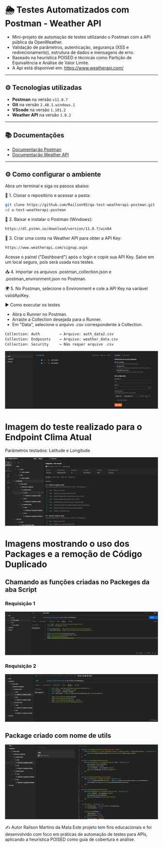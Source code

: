 # 🌦️ Testes Automatizados com Postman - Weather API

- Mini-projeto de automação de testes utilizando o Postman com a API pública da OpenWeather.
- Validação de parâmetros, autenticação, segurança (XSS e redirecionamento), estrutura de dados e mensagens de erro.
- Baseado na heurística POISED e técnicas como Partição de Equivalência e Análise de Valor Limite.
- A Api está disponível em: https://www.weatherapi.com/

---

## ⚙️ Tecnologias utilizadas

- **Postman** na versão `v11.0.7`
- **Git** na versão `2.48.1.windows.1`
- **VScode** na versão `1.101.2`
- **Weather API** na versão `1.0.2`

---

## 📚 Documentações

- [Documentação Postman](https://learning.postman.com/docs/introduction/overview/)
- [Documentação Weather API](https://app.swaggerhub.com/apis-docs/WeatherAPI.com/WeatherAPI/1.0.2#/)

---

## ⚙️ Como configurar o ambiente

Abra um terminal e siga os passos abaixo:

🔽 1. Clonar o repositório e acessar a pasta:

```bash
git clone https://github.com/Railson95/qa-test-weatherapi-postman.git
cd a-test-weatherapi-postman
```

🧰 2. Baixar e instalar o Postman (Windows):

```bash
https://dl.pstmn.io/download/version/11.0.7/win64
```

🔑 3. Criar uma conta na Weather API para obter a API Key:

```bash
https://www.weatherapi.com/signup.aspx
```

Acesse o painel ("Dashboard") após o login e copie sua API Key.
Salve em um local seguro, pois será usada nos testes.

📤 4. Importar os arquivos .postman_collection.json e .postman_environment.json no Postman.

🌍 5. No Postman, selecione o Environment e cole a API Key na variável validApiKey.

▶️ Como executar os testes

- Abra o Runner no Postman.
- Arraste a Collection desejada para o Runner.
- Em "Data", selecione o arquivo .csv correspondente à Collection.

```bash
Collection: Auth         → Arquivo: auth_data2.csv
Collection: Endpoints    → Arquivo: weather_data.csv
Collection: Security     → Não requer arquivo .csv
```

![Selecionar arquivo CSV](https://raw.githubusercontent.com/Railson95/qa-test-weatherapi-postman/master/assets/select_file.png)

# Imagem do teste realizado para o Endpoint Clima Atual

Parâmetros testados: Latitude e Longitude

![Teste do Endpoint Clima Atual](https://raw.githubusercontent.com/Railson95/qa-test-weatherapi-postman/master/assets/endpoints.png)

# Imagens mostrando o uso dos Packages e a remoção de Código Duplicado

## Chamando as funções criadas no Packeges da aba Script

### Requisição 1

![Package1](https://raw.githubusercontent.com/Railson95/qa-test-weatherapi-postman/master/assets/packages1.png)

### Requisição 2

![Package2](https://raw.githubusercontent.com/Railson95/qa-test-weatherapi-postman/master/assets/packages2.png)

## Package criado com nome de utils

![Package3](https://raw.githubusercontent.com/Railson95/qa-test-weatherapi-postman/master/assets/packages3.png)

✍️ Autor
Railson Martins da Mata
Este projeto tem fins educacionais e foi desenvolvido com foco em práticas de automação de testes para APIs, aplicando a heurística
POISED como guia de cobertura e análise.
